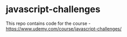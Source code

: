 # javascript-challenges
This repo contains code for the course - https://www.udemy.com/course/javascript-challenges/
